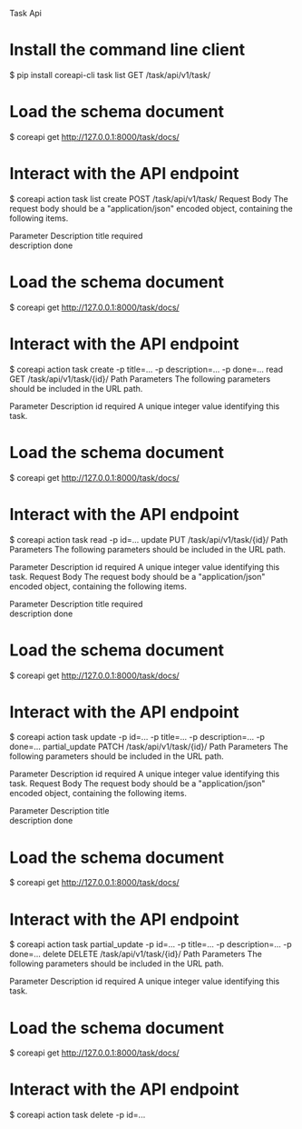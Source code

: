 Task Api
# Install the command line client
$ pip install coreapi-cli
task
list
GET /task/api/v1/task/
# Load the schema document
$ coreapi get http://127.0.0.1:8000/task/docs/

# Interact with the API endpoint
$ coreapi action task list
create
POST /task/api/v1/task/
Request Body
The request body should be a "application/json" encoded object, containing the following items.

Parameter	Description
title required	
description	
done	
# Load the schema document
$ coreapi get http://127.0.0.1:8000/task/docs/

# Interact with the API endpoint
$ coreapi action task create -p title=... -p description=... -p done=...
read
GET /task/api/v1/task/{id}/
Path Parameters
The following parameters should be included in the URL path.

Parameter	Description
id required	A unique integer value identifying this task.
# Load the schema document
$ coreapi get http://127.0.0.1:8000/task/docs/

# Interact with the API endpoint
$ coreapi action task read -p id=...
update
PUT /task/api/v1/task/{id}/
Path Parameters
The following parameters should be included in the URL path.

Parameter	Description
id required	A unique integer value identifying this task.
Request Body
The request body should be a "application/json" encoded object, containing the following items.

Parameter	Description
title required	
description	
done	
# Load the schema document
$ coreapi get http://127.0.0.1:8000/task/docs/

# Interact with the API endpoint
$ coreapi action task update -p id=... -p title=... -p description=... -p done=...
partial_update
PATCH /task/api/v1/task/{id}/
Path Parameters
The following parameters should be included in the URL path.

Parameter	Description
id required	A unique integer value identifying this task.
Request Body
The request body should be a "application/json" encoded object, containing the following items.

Parameter	Description
title	
description	
done	
# Load the schema document
$ coreapi get http://127.0.0.1:8000/task/docs/

# Interact with the API endpoint
$ coreapi action task partial_update -p id=... -p title=... -p description=... -p done=...
delete
DELETE /task/api/v1/task/{id}/
Path Parameters
The following parameters should be included in the URL path.

Parameter	Description
id required	A unique integer value identifying this task.
# Load the schema document
$ coreapi get http://127.0.0.1:8000/task/docs/

# Interact with the API endpoint
$ coreapi action task delete -p id=...
